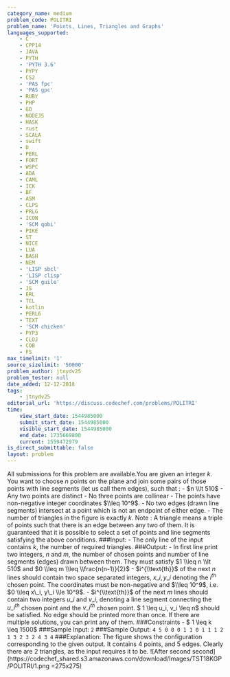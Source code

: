 ```yaml
---
category_name: medium
problem_code: POLITRI
problem_name: 'Points, Lines, Triangles and Graphs'
languages_supported:
    - C
    - CPP14
    - JAVA
    - PYTH
    - 'PYTH 3.6'
    - PYPY
    - CS2
    - 'PAS fpc'
    - 'PAS gpc'
    - RUBY
    - PHP
    - GO
    - NODEJS
    - HASK
    - rust
    - SCALA
    - swift
    - D
    - PERL
    - FORT
    - WSPC
    - ADA
    - CAML
    - ICK
    - BF
    - ASM
    - CLPS
    - PRLG
    - ICON
    - 'SCM qobi'
    - PIKE
    - ST
    - NICE
    - LUA
    - BASH
    - NEM
    - 'LISP sbcl'
    - 'LISP clisp'
    - 'SCM guile'
    - JS
    - ERL
    - TCL
    - kotlin
    - PERL6
    - TEXT
    - 'SCM chicken'
    - PYP3
    - CLOJ
    - COB
    - FS
max_timelimit: '1'
source_sizelimit: '50000'
problem_author: jtnydv25
problem_tester: null
date_added: 12-12-2018
tags:
    - jtnydv25
editorial_url: 'https://discuss.codechef.com/problems/POLITRI'
time:
    view_start_date: 1544985000
    submit_start_date: 1544985000
    visible_start_date: 1544985000
    end_date: 1735669800
    current: 1559472979
is_direct_submittable: false
layout: problem
---
```

All submissions for this problem are available.You are given an integer $k$. You want to choose $n$ points on the plane and join some pairs of those points with line segments (let us call them edges), such that : - $n \\lt 510$ - Any two points are distinct - No three points are collinear - The points have non-negative integer coordinates $\\leq 10^9$. - No two edges (drawn line segments) intersect at a point which is not an endpoint of either edge. - The number of triangles in the figure is exactly $k$. Note : A triangle means a triple of points such that there is an edge between any two of them. It is guaranteed that it is possible to select a set of points and line segments satisfying the above conditions. ###Input: - The only line of the input contains $k$, the number of required triangles. ###Output: - In first line print two integers, $n$ and $m$, the number of chosen points and number of line segments (edges) drawn between them. They must satisfy $1 \\leq n \\lt 510$ and $0 \\leq m \\leq \\frac{n(n-1)}{2}$ - $i^{\\text{th}}$ of the next $n$ lines should contain two space separated integers, $x\_i, y\_i$ denoting the $i^{th}$ chosen point. The coordinates must be non-negative and $\\leq 10^9$, i.e. $0 \\leq x\_i, y\_i \\le 10^9$. - $i^{\\text{th}}$ of the next $m$ lines should contain two integers $u\_i$ and $v\_i$, denoting a line segment connecting the $u\_i^{th}$ chosen point and the $v\_i^{th}$ chosen point. $ 1 \\leq u\_i, v\_i \\leq n$ should be satisfied. No edge should be printed more than once. If there are multiple solutions, you can print any of them. ###Constraints - $ 1 \\leq k \\leq 1500$ ###Sample Input: ``` 2 ``` ###Sample Output: ``` 4 5 0 0 0 1 1 0 1 1 1 2 1 3 2 3 2 4 3 4 ``` ###Explanation: The figure shows the configuration corresponding to the given output. It contains 4 points, and 5 edges. Clearly there are 2 triangles, as the input requires it to be. !\[After second second\](https://codechef\_shared.s3.amazonaws.com/download/Images/TST18KGP/POLITRI/1.png =275x275)

